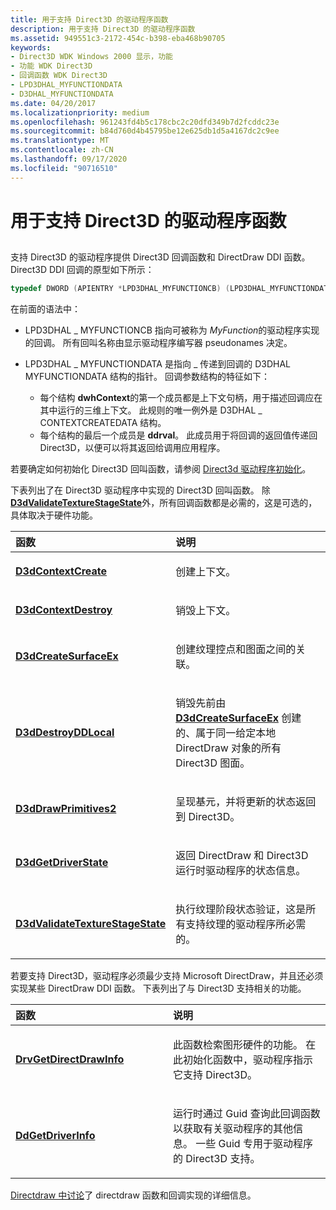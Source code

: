 ```yaml
---
title: 用于支持 Direct3D 的驱动程序函数
description: 用于支持 Direct3D 的驱动程序函数
ms.assetid: 949551c3-2172-454c-b398-eba468b90705
keywords:
- Direct3D WDK Windows 2000 显示，功能
- 功能 WDK Direct3D
- 回调函数 WDK Direct3D
- LPD3DHAL_MYFUNCTIONDATA
- D3DHAL_MYFUNCTIONDATA
ms.date: 04/20/2017
ms.localizationpriority: medium
ms.openlocfilehash: 961243fd4b5c178cbc2c20dfd349b7d2fcddc23e
ms.sourcegitcommit: b84d760d4b45795be12e625db1d5a4167dc2c9ee
ms.translationtype: MT
ms.contentlocale: zh-CN
ms.lasthandoff: 09/17/2020
ms.locfileid: "90716510"
---
```

# <a name="driver-functions-to-support-direct3d"></a>用于支持 Direct3D 的驱动程序函数


## <span id="ddk_driver_functions_to_support_direct3d_gg"></span><span id="DDK_DRIVER_FUNCTIONS_TO_SUPPORT_DIRECT3D_GG"></span>


支持 Direct3D 的驱动程序提供 Direct3D 回调函数和 DirectDraw DDI 函数。 Direct3D DDI 回调的原型如下所示：

```cpp
typedef DWORD (APIENTRY *LPD3DHAL_MYFUNCTIONCB) (LPD3DHAL_MYFUNCTIONDATA);
```

在前面的语法中：

-   LPD3DHAL \_ MYFUNCTIONCB 指向可被称为 *MyFunction*的驱动程序实现的回调。 所有回叫名称由显示驱动程序编写器 pseudonames 决定。

-   LPD3DHAL \_ MYFUNCTIONDATA 是指向 \_ 传递到回调的 D3DHAL MYFUNCTIONDATA 结构的指针。 回调参数结构的特征如下：
    -   每个结构 **dwhContext**的第一个成员都是上下文句柄，用于描述回调应在其中运行的三维上下文。 此规则的唯一例外是 D3DHAL \_ CONTEXTCREATEDATA 结构。
    -   每个结构的最后一个成员是 **ddrval**。 此成员用于将回调的返回值传递回 Direct3D，以便可以将其返回给调用应用程序。

若要确定如何初始化 Direct3D 回叫函数，请参阅 [Direct3d 驱动程序初始化](direct3d-driver-initialization.md)。

下表列出了在 Direct3D 驱动程序中实现的 Direct3D 回叫函数。 除 [**D3dValidateTextureStageState**](/windows-hardware/drivers/ddi/d3dhal/nc-d3dhal-lpd3dhal_validatetexturestagestatecb)外，所有回调函数都是必需的，这是可选的，具体取决于硬件功能。

<table>
<colgroup>
<col width="50%" />
<col width="50%" />
</colgroup>
<thead>
<tr class="header">
<th align="left">函数</th>
<th align="left">说明</th>
</tr>
</thead>
<tbody>
<tr class="odd">
<td align="left"><p><a href="/windows-hardware/drivers/ddi/d3dhal/nc-d3dhal-lpd3dhal_contextcreatecb" data-raw-source="[&lt;strong&gt;D3dContextCreate&lt;/strong&gt;](/windows-hardware/drivers/ddi/d3dhal/nc-d3dhal-lpd3dhal_contextcreatecb)"><strong>D3dContextCreate</strong></a></p></td>
<td align="left"><p>创建上下文。</p></td>
</tr>
<tr class="even">
<td align="left"><p><a href="/windows-hardware/drivers/ddi/d3dhal/nc-d3dhal-lpd3dhal_contextdestroycb" data-raw-source="[&lt;strong&gt;D3dContextDestroy&lt;/strong&gt;](/windows-hardware/drivers/ddi/d3dhal/nc-d3dhal-lpd3dhal_contextdestroycb)"><strong>D3dContextDestroy</strong></a></p></td>
<td align="left"><p>销毁上下文。</p></td>
</tr>
<tr class="odd">
<td align="left"><p><a href="/windows/win32/api/ddrawint/nc-ddrawint-pdd_createsurfaceex" data-raw-source="[&lt;strong&gt;D3dCreateSurfaceEx&lt;/strong&gt;](/windows/win32/api/ddrawint/nc-ddrawint-pdd_createsurfaceex)"><strong>D3dCreateSurfaceEx</strong></a></p></td>
<td align="left"><p>创建纹理控点和图面之间的关联。</p></td>
</tr>
<tr class="even">
<td align="left"><p><a href="/windows/win32/api/ddrawint/nc-ddrawint-pdd_destroyddlocal" data-raw-source="[&lt;strong&gt;D3dDestroyDDLocal&lt;/strong&gt;](/windows/win32/api/ddrawint/nc-ddrawint-pdd_destroyddlocal)"><strong>D3dDestroyDDLocal</strong></a></p></td>
<td align="left"><p>销毁先前由 <a href="/windows/win32/api/ddrawint/nc-ddrawint-pdd_createsurfaceex" data-raw-source="[&lt;strong&gt;D3dCreateSurfaceEx&lt;/strong&gt;](/windows/win32/api/ddrawint/nc-ddrawint-pdd_createsurfaceex)"><strong>D3dCreateSurfaceEx</strong></a> 创建的、属于同一给定本地 DirectDraw 对象的所有 Direct3D 图面。</p></td>
</tr>
<tr class="odd">
<td align="left"><p><a href="/windows-hardware/drivers/ddi/d3dhal/nc-d3dhal-lpd3dhal_drawprimitives2cb" data-raw-source="[&lt;strong&gt;D3dDrawPrimitives2&lt;/strong&gt;](/windows-hardware/drivers/ddi/d3dhal/nc-d3dhal-lpd3dhal_drawprimitives2cb)"><strong>D3dDrawPrimitives2</strong></a></p></td>
<td align="left"><p>呈现基元，并将更新的状态返回到 Direct3D。</p></td>
</tr>
<tr class="even">
<td align="left"><p><a href="/windows/win32/api/ddrawint/nc-ddrawint-pdd_getdriverstate" data-raw-source="[&lt;strong&gt;D3dGetDriverState&lt;/strong&gt;](/windows/win32/api/ddrawint/nc-ddrawint-pdd_getdriverstate)"><strong>D3dGetDriverState</strong></a></p></td>
<td align="left"><p>返回 DirectDraw 和 Direct3D 运行时驱动程序的状态信息。</p></td>
</tr>
<tr class="odd">
<td align="left"><p><a href="/windows-hardware/drivers/ddi/d3dhal/nc-d3dhal-lpd3dhal_validatetexturestagestatecb" data-raw-source="[&lt;strong&gt;D3dValidateTextureStageState&lt;/strong&gt;](/windows-hardware/drivers/ddi/d3dhal/nc-d3dhal-lpd3dhal_validatetexturestagestatecb)"><strong>D3dValidateTextureStageState</strong></a></p></td>
<td align="left"><p>执行纹理阶段状态验证，这是所有支持纹理的驱动程序所必需的。</p></td>
</tr>
</tbody>
</table>

 

若要支持 Direct3D，驱动程序必须最少支持 Microsoft DirectDraw，并且还必须实现某些 DirectDraw DDI 函数。 下表列出了与 Direct3D 支持相关的功能。

<table>
<colgroup>
<col width="50%" />
<col width="50%" />
</colgroup>
<thead>
<tr class="header">
<th align="left">函数</th>
<th align="left">说明</th>
</tr>
</thead>
<tbody>
<tr class="odd">
<td align="left"><p><a href="/windows/win32/api/winddi/nf-winddi-drvgetdirectdrawinfo" data-raw-source="[&lt;strong&gt;DrvGetDirectDrawInfo&lt;/strong&gt;](/windows/win32/api/winddi/nf-winddi-drvgetdirectdrawinfo)"><strong>DrvGetDirectDrawInfo</strong></a></p></td>
<td align="left"><p>此函数检索图形硬件的功能。 在此初始化函数中，驱动程序指示它支持 Direct3D。</p></td>
</tr>
<tr class="even">
<td align="left"><p><a href="/windows/win32/api/ddrawint/nc-ddrawint-pdd_getdriverinfo" data-raw-source="[&lt;strong&gt;DdGetDriverInfo&lt;/strong&gt;](/windows/win32/api/ddrawint/nc-ddrawint-pdd_getdriverinfo)"><strong>DdGetDriverInfo</strong></a></p></td>
<td align="left"><p>运行时通过 Guid 查询此回调函数以获取有关驱动程序的其他信息。 一些 Guid 专用于驱动程序的 Direct3D 支持。</p></td>
</tr>
</tbody>
</table>

 

[Directdraw 中讨论](directdraw.md)了 directdraw 函数和回调实现的详细信息。

